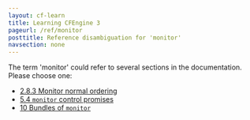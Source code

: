 ```yaml
---
layout: cf-learn
title: Learning CFEngine 3
pageurl: /ref/monitor
posttitle: Reference disambiguation for 'monitor'
navsection: none
---
```


The term 'monitor' could refer to several sections in the documentation. Please choose one:

- [2.8.3 Monitor normal ordering](https://cfengine.com/manuals/cf3-reference.html#Monitor-normal-ordering)
- [5.4 <code>monitor</code> control promises](https://cfengine.com/manuals/cf3-reference.html#control-monitor)
- [10 Bundles of <code>monitor</code>](https://cfengine.com/manuals/cf3-reference.html#Bundles-for-monitor)
